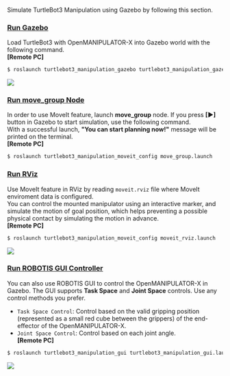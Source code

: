 
Simulate TurtleBot3 Manipulation using Gazebo by following this section.

### [Run Gazebo](#run-gazebo)

Load TurtleBot3 with OpenMANIPULATOR-X into Gazebo world with the following command.  
**[Remote PC]**  
```bash
$ roslaunch turtlebot3_manipulation_gazebo turtlebot3_manipulation_gazebo.launch
```

![](/assets/images/platform/turtlebot3/manipulation/tb3_omx_gazebo.png)

<!-- **[Remote PC]** Bring model into Gazebo.
**[Remote PC]** Launch Launch robot_state_publisher node.
```bash
$ ROS_NAMESPACE=om_with_tb3 roslaunch open_manipulator_with_tb3_tools om_with_tb3_remote.launch
``` -->

### [Run move_group Node](#run-move-group-node)

In order to use MoveIt feature, launch **move_group** node. If you press **\[▶]** button in Gazebo to start simulation, use the following command.  
With a successful launch, **"You can start planning now!"** message will be printed on the terminal.  
**[Remote PC]**  
```bash
$ roslaunch turtlebot3_manipulation_moveit_config move_group.launch
```

### [Run RViz](#run-rviz)

Use MoveIt feature in RViz by reading `moveit.rviz` file where MoveIt enviroment data is configured.  
You can control the mounted manipulator using an interactive marker, and simulate the motion of goal position, which helps preventing a possible physical contact by simulating the motion in advance.  
**[Remote PC]**  
```bash
$ roslaunch turtlebot3_manipulation_moveit_config moveit_rviz.launch
```

![](/assets/images/platform/turtlebot3/manipulation/tb3_omx_rviz.png)

<!--
**[Remote PC]**
```bash
$ export TURTLEBOT3_MODEL=${TB3_MODEL}
$ roslaunch open_manipulator_with_tb3_tools slam.launch use_platform:=true
```

**[Remote PC]** Launch teleop node
```bash
$ ROS_NAMESPACE=om_with_tb3 roslaunch turtlebot3_teleop turtlebot3_teleop_key.launch
```

**[Remote PC]** Launch map_saver node
```bash
$ ROS_NAMESPACE=om_with_tb3 rosrun map_server map_saver -f ~/map
```

![](/assets/images/platform/turtlebot3/manipulation/open_manipulator_slam.png)
-->

### [Run ROBOTIS GUI Controller](#run-robotis-gui-controller)

You can also use ROBOTIS GUI to control the OpenMANIPULATOR-X in Gazebo. The GUI supports **Task Space** and **Joint Space** controls. Use any control methods you prefer.

- `Task Space Control`: Control based on the valid gripping position (represented as a small red cube between the grippers) of the end-effector of the OpenMANIPULATOR-X.
- `Joint Space Control`: Control based on each joint angle.  
**[Remote PC]**  
```bash
$ roslaunch turtlebot3_manipulation_gui turtlebot3_manipulation_gui.launch
```

![](/assets/images/platform/turtlebot3/manipulation/tb3_omx_gui_controller.png)

<!-- ## [Navigation](#navigation)

```bash
$ export TURTLEBOT3_MODEL=${TB3_MODEL}
$ roslaunch open_manipulator_with_tb3_tools navigation.launch use_platform:=true
```

![](/assets/images/platform/turtlebot3/manipulation/open_manipulator_navigation.png) -->
